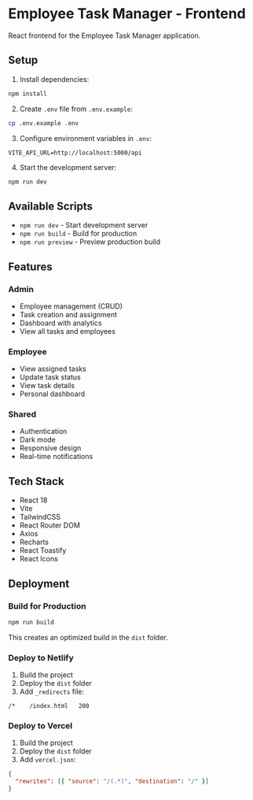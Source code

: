 # Employee Task Manager - Frontend

React frontend for the Employee Task Manager application.

## Setup

1. Install dependencies:
```bash
npm install
```

2. Create `.env` file from `.env.example`:
```bash
cp .env.example .env
```

3. Configure environment variables in `.env`:
```env
VITE_API_URL=http://localhost:5000/api
```

4. Start the development server:
```bash
npm run dev
```

## Available Scripts

- `npm run dev` - Start development server
- `npm run build` - Build for production
- `npm run preview` - Preview production build

## Features

### Admin
- Employee management (CRUD)
- Task creation and assignment
- Dashboard with analytics
- View all tasks and employees

### Employee
- View assigned tasks
- Update task status
- View task details
- Personal dashboard

### Shared
- Authentication
- Dark mode
- Responsive design
- Real-time notifications

## Tech Stack

- React 18
- Vite
- TailwindCSS
- React Router DOM
- Axios
- Recharts
- React Toastify
- React Icons

## Deployment

### Build for Production

```bash
npm run build
```

This creates an optimized build in the `dist` folder.

### Deploy to Netlify

1. Build the project
2. Deploy the `dist` folder
3. Add `_redirects` file:
```
/*    /index.html   200
```

### Deploy to Vercel

1. Build the project
2. Deploy the `dist` folder
3. Add `vercel.json`:
```json
{
  "rewrites": [{ "source": "/(.*)", "destination": "/" }]
}
```
